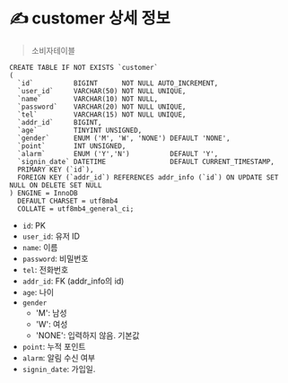 # ✍️ customer 상세 정보
> 소비자테이블

```mariadb
CREATE TABLE IF NOT EXISTS `customer`
(
  `id`          BIGINT      NOT NULL AUTO_INCREMENT,
  `user_id`     VARCHAR(50) NOT NULL UNIQUE,
  `name`        VARCHAR(10) NOT NULL,
  `password`    VARCHAR(20) NOT NULL UNIQUE,
  `tel`         VARCHAR(15) NOT NULL UNIQUE,
  `addr_id`     BIGINT,
  `age`         TINYINT UNSIGNED,
  `gender`      ENUM ('M', 'W', 'NONE') DEFAULT 'NONE',
  `point`       INT UNSIGNED,
  `alarm`       ENUM ('Y','N')          DEFAULT 'Y',
  `signin_date` DATETIME                DEFAULT CURRENT_TIMESTAMP,
  PRIMARY KEY (`id`),
  FOREIGN KEY (`addr_id`) REFERENCES addr_info (`id`) ON UPDATE SET NULL ON DELETE SET NULL
) ENGINE = InnoDB
  DEFAULT CHARSET = utf8mb4
  COLLATE = utf8mb4_general_ci;
```

- `id`: PK
- `user_id`: 유저 ID
- `name`: 이름
- `password`: 비밀번호
- `tel`: 전화번호
- `addr_id`: FK (addr_info의 id)
- `age`: 나이
- `gender`
  - 'M': 남성
  - 'W': 여성
  - 'NONE': 입력하지 않음. 기본값
- `point`: 누적 포인트
- `alarm`: 알림 수신 여부
- `signin_date`: 가입일.
